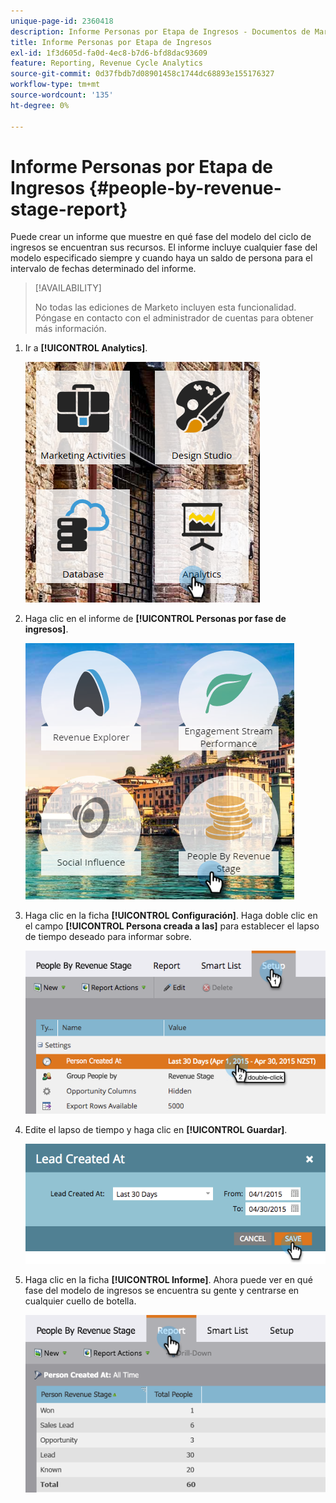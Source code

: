 ```yaml
---
unique-page-id: 2360418
description: Informe Personas por Etapa de Ingresos - Documentos de Marketo - Documentación del Producto
title: Informe Personas por Etapa de Ingresos
exl-id: 1f3d605d-fa0d-4ec8-b7d6-bfd8dac93609
feature: Reporting, Revenue Cycle Analytics
source-git-commit: 0d37fbdb7d08901458c1744dc68893e155176327
workflow-type: tm+mt
source-wordcount: '135'
ht-degree: 0%

---
```


# Informe Personas por Etapa de Ingresos {#people-by-revenue-stage-report}

Puede crear un informe que muestre en qué fase del modelo del ciclo de ingresos se encuentran sus recursos. El informe incluye cualquier fase del modelo especificado siempre y cuando haya un saldo de persona para el intervalo de fechas determinado del informe.

>[!AVAILABILITY]
>
>No todas las ediciones de Marketo incluyen esta funcionalidad. Póngase en contacto con el administrador de cuentas para obtener más información.

1. Ir a **[!UICONTROL Analytics]**.

   ![](assets/image2017-3-27-15-3a43-3a55.png)

1. Haga clic en el informe de **[!UICONTROL Personas por fase de ingresos]**.

   ![](assets/image2017-3-27-15-3a46-3a27.png)

1. Haga clic en la ficha **[!UICONTROL Configuración]**. Haga doble clic en el campo **[!UICONTROL Persona creada a las]** para establecer el lapso de tiempo deseado para informar sobre.

   ![](assets/image2017-3-28-8-3a6-3a23.png)

1. Edite el lapso de tiempo y haga clic en **[!UICONTROL Guardar]**.

   ![](assets/image2015-4-29-12-3a11-3a31.png)

1. Haga clic en la ficha **[!UICONTROL Informe]**. Ahora puede ver en qué fase del modelo de ingresos se encuentra su gente y centrarse en cualquier cuello de botella.

   ![](assets/image2017-3-28-8-3a6-3a48.png)
